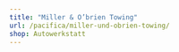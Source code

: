 ```yaml
---
title: "Miller & O’brien Towing"
url: /pacifica/miller-und-obrien-towing/
shop: Autowerkstatt
---
```

